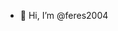 - 👋 Hi, I’m @feres2004


<!---
feres2004/feres2004 is a ✨ special ✨ repository because its `README.md` (this file) appears on your GitHub profile.
You can click the Preview link to take a look at your changes.
--->

